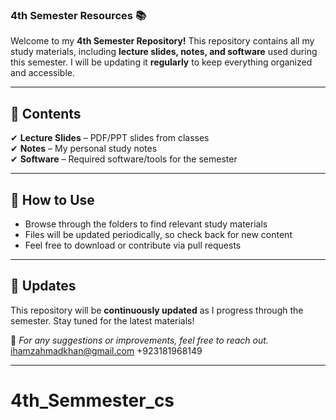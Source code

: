 ﻿
### **4th Semester Resources 📚**  

Welcome to my **4th Semester Repository!** This repository contains all my study materials, including **lecture slides, notes, and software** used during this semester. I will be updating it **regularly** to keep everything organized and accessible.  

---

## 📂 **Contents**  
✔ **Lecture Slides** – PDF/PPT slides from classes  
✔ **Notes** – My personal study notes  
✔ **Software** – Required software/tools for the semester  

---

## 🚀 **How to Use**  
- Browse through the folders to find relevant study materials  
- Files will be updated periodically, so check back for new content  
- Feel free to download or contribute via pull requests  

---

## 🔄 **Updates**  
This repository will be **continuously updated** as I progress through the semester. Stay tuned for the latest materials!  

📌 _For any suggestions or improvements, feel free to reach out._  
ihamzahmadkhan@gmail.com
+923181968149

---

# 4th_Semmester_cs
